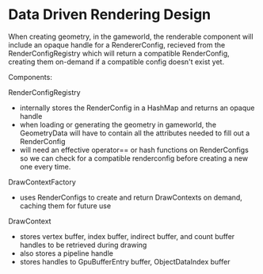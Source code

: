 # Data Driven Rendering Design

When creating geometry, in the gameworld, the renderable component will include an opaque handle for a RendererConfig, recieved from the RenderConfigRegistry which will return a compatible RenderConfig, creating them on-demand if a compatible config doesn't exist yet.

Components:

RenderConfigRegistry

- internally stores the RenderConfig in a HashMap and returns an opaque handle
- when loading or generating the geometry in gameworld, the GeometryData will have to contain all the attributes needed to fill out a RenderConfig
- will need an effective operator== or hash functions on RenderConfigs so we can check for a compatible renderconfig before creating a new one every time.

DrawContextFactory

- uses RenderConfigs to create and return DrawContexts on demand, caching them for future use

DrawContext

- stores vertex buffer, index buffer, indirect buffer, and count buffer handles to be retrieved during drawing
- also stores a pipeline handle
- stores handles to GpuBufferEntry buffer, ObjectDataIndex buffer
